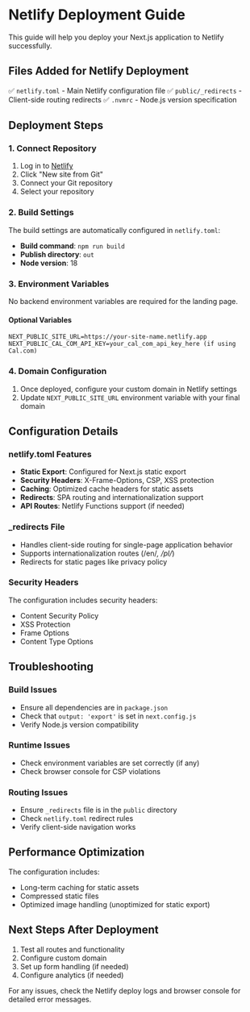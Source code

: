 # Netlify Deployment Guide

This guide will help you deploy your Next.js application to Netlify successfully.

## Files Added for Netlify Deployment

✅ `netlify.toml` - Main Netlify configuration file
✅ `public/_redirects` - Client-side routing redirects
✅ `.nvmrc` - Node.js version specification

## Deployment Steps

### 1. Connect Repository
1. Log in to [Netlify](https://netlify.com)
2. Click "New site from Git"
3. Connect your Git repository
4. Select your repository

### 2. Build Settings
The build settings are automatically configured in `netlify.toml`:
- **Build command**: `npm run build`
- **Publish directory**: `out`
- **Node version**: 18

### 3. Environment Variables
No backend environment variables are required for the landing page.

#### Optional Variables
```
NEXT_PUBLIC_SITE_URL=https://your-site-name.netlify.app
NEXT_PUBLIC_CAL_COM_API_KEY=your_cal_com_api_key_here (if using Cal.com)
```

### 4. Domain Configuration
1. Once deployed, configure your custom domain in Netlify settings
2. Update `NEXT_PUBLIC_SITE_URL` environment variable with your final domain

## Configuration Details

### netlify.toml Features
- **Static Export**: Configured for Next.js static export
- **Security Headers**: X-Frame-Options, CSP, XSS protection
- **Caching**: Optimized cache headers for static assets
- **Redirects**: SPA routing and internationalization support
- **API Routes**: Netlify Functions support (if needed)

### _redirects File
- Handles client-side routing for single-page application behavior
- Supports internationalization routes (/en/*, /pl/*)
- Redirects for static pages like privacy policy

### Security Headers
The configuration includes security headers:
- Content Security Policy
- XSS Protection
- Frame Options
- Content Type Options

## Troubleshooting

### Build Issues
- Ensure all dependencies are in `package.json`
- Check that `output: 'export'` is set in `next.config.js`
- Verify Node.js version compatibility

### Runtime Issues
- Check environment variables are set correctly (if any)
- Check browser console for CSP violations

### Routing Issues
- Ensure `_redirects` file is in the `public` directory
- Check `netlify.toml` redirect rules
- Verify client-side navigation works

## Performance Optimization

The configuration includes:
- Long-term caching for static assets
- Compressed static files
- Optimized image handling (unoptimized for static export)

## Next Steps After Deployment

1. Test all routes and functionality
2. Configure custom domain
3. Set up form handling (if needed)
4. Configure analytics (if needed)

For any issues, check the Netlify deploy logs and browser console for detailed error messages. 
